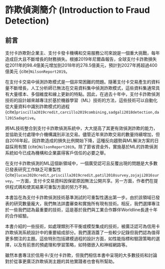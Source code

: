 # 詐欺偵測簡介 (Introduction to Fraud Detection)
## 前言
支付卡詐欺對企業主、支付卡發卡機構和交易服務公司來說是一個重大挑戰，每年造成巨大且不斷增長的財務損失。根據2019年尼爾森報告，全球支付卡詐欺損失從2011年的98.4億美元增加到2018年的278.5億美元，預計到2027年將超過400億美元 {cite}`NilsonReport2019`。

在支付卡交易中偵測詐欺模式是一個非常困難的問題。隨著支付卡交易產生的資料量不斷增長，人工分析師已無法在交易資料集中偵測詐欺模式，這些資料集通常具有大量樣本、多個維度和線上更新的特點。因此，在過去十年中，支付卡詐欺偵測技術的設計越來越專注於基於機器學習（ML）技術的方法，這些技術可以自動化從大量資料中識別詐欺模式的過程 {cite}`priscilla2019credit,carcillo2019combining,sadgali2018detection,dal2015adaptive`。

將ML技術整合到支付卡詐欺偵測系統中，大大提高了其更有效偵測詐欺的能力，並協助支付處理中介機構識別非法交易。儘管近年來詐欺交易的數量持續增加，但自2016年起，因詐欺造成的損失比例開始下降，這種反向趨勢與ML解決方案的日益採用有關 {cite}`NilsonReport2019`。除了節省資金外，實施基於ML的詐欺偵測系統如今已成為機構和企業贏得客戶信任的必要之舉。

在支付卡詐欺偵測的ML這個新領域中，一個廣受認可且反覆出現的問題是大多數已發表研究工作缺乏可重製性 {cite}`lucas2020credit,priscilla2019credit,patil2018survey,zojaji2016survey`。一方面，支付卡交易資料因保密原因無法公開共享。另一方面，作者們在提供程式碼和使其結果可重製方面的努力不夠。

本書旨在為支付卡詐欺偵測技術基準測試的可重製性邁出第一步。由於該領域已發表的研究數量龐大，我們無法詳盡審查和實施所有現有技術。相反，我們選擇專注於一些我們認為最重要的技術，這是基於我們與工業合作夥伴Worldline長達十年的合作經驗。

本書介紹的一些技術，如處理類別不平衡或模型集成的技術，被廣泛認可為信用卡詐欺偵測系統設計中的重要組成部分。我們還涵蓋了一些較少記錄但我們認為值得更多關注的主題。這些特別包括建模過程的設計方面，如性能指標和驗證策略的選擇，以及有前景的預處理和學習策略，如特徵嵌入和神經網路等。

雖然本書專注於信用卡/支付卡詐欺，但我們相信本書中呈現的大多數技術和討論對於從事更廣泛詐欺偵測主題的其他實踐者也會有所幫助。

